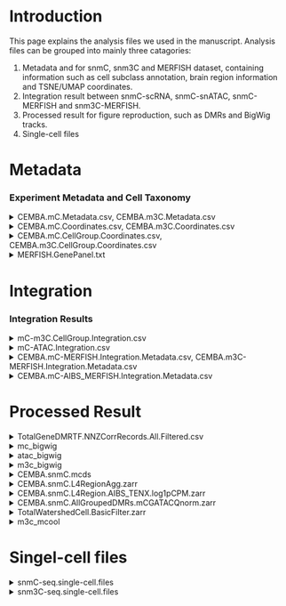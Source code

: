 # Introduction

This page explains the analysis files we used in the manuscript. Analysis files can be grouped into mainly three catagories:

1. Metadata and for snmC, snm3C and MERFISH dataset, containing information such as cell subclass annotation, brain region information and TSNE/UMAP coordinates.
2. Integration result between snmC-scRNA, snmC-snATAC, snmC-MERFISH and snm3C-MERFISH.
3. Processed result for figure reproduction, such as DMRs and BigWig tracks.
4. Single-cell files

# Metadata

### Experiment Metadata and Cell Taxonomy

<details>
  <summary>CEMBA.mC.Metadata.csv, CEMBA.m3C.Metadata.csv</summary>

  <b>Description</b>
  Metadata for snmC-seq and snm3C-deq dataset

  <b>Download Links</b>
  <ul>
  <li><a href="https://data.nemoarchive.org/biccn/grant/u19_cemba/ecker/epigenome/sncell/mCseq3/mouse/processed/other/CEMBA.mC.Metadata.csv.tar">CEMBA.mC.Metadata.csv</a></li>
  <li><a href="https://data.nemoarchive.org/biccn/grant/u19_cemba/ecker/epigenome/sncell/m3C-seq/mouse/processed/other/CEMBA.m3C.Metadata.csv.tar">CEMBA.m3C.Metadata.csv</a></li>
  </ul>

  <b>Column Names</b>
  <ul>
    <li>mCCCFrac: Used as the estimation of the upper bound of bisulfite non-conversion rate.</li>
    <li>mCGFrac, mCHFrac: Global mCG and mCH(A, C, T) methylation level of the nuclei.</li>
    <li>InputReads, FinalmCReads: Raw input reads number and reads number after filtering.</li>
    <li>MajorRegion,SubRegion, DissectionRegion, CEMBARegion: Brain regions at different resolution. Check Extended Data Figure1 for more information.</li>
    <li>NeuroTransmitters, Class, SubClass: Cell type annotation after integration with AIBS 10X RNA taxonomy at different resolution.</li>
    <li>CellGroup: Cell clusters after iterative clustering. (4,673 cell groups for snmC and 2,363 cell groups for snm3C)</li>
    <li>Plate, Col384, Row384: When sorting single nuclei to 384-well plate, information about which plate and where in that plate the nuclei comes from.</li>
    <li>Slice: Which brain slice the nuclei comes from when doing teh brain dissection; Check Extended Data Figure for more information.</li>
    <li>Sample: Sample name.</li>
    <li>Technology: Technology used, snmC-seq2, snmC-seq3 or snm3C-seq.</li>
    <li>PassBasicQC: If the nuclei passed our basic quality control.</li>
    <li>PlateNormCov: Plate-normalized cell coverage, used to filer abnormal clusters. Calculated by final mC reads of each cell divided by the average final reads of cells from the same 384-well plate.</li>
  </ul>

</details>

<details>
  <summary>CEMBA.mC.Coordinates.csv, CEMBA.m3C.Coordinates.csv</summary>

  <b>Description</b>
  Whole brain TSNE/UMAP coordinates aftern snmC and snm3C integration; For mC dataset, it also includes MajorRegion TSNE/UMAP coordinates at cell level.

  <b>Download Links</b>
  <ul>
  <li><a href="https://data.nemoarchive.org/biccn/grant/u19_cemba/ecker/epigenome/sncell/mCseq3/mouse/processed/other/CEMBA.mC.Coordinates.csv.tar">CEMBA.mC.Coordinates.csv</a></li>
  <li><a href="https://data.nemoarchive.org/biccn/grant/u19_cemba/ecker/epigenome/sncell/m3C-seq/mouse/processed/other/CEMBA.m3C.Coordinates.csv.tar">CEMBA.m3C.Coordinates.csv</a></li>
  </ul>

  <b>Column Names</b>
  <ul>
    <li>mc_all_tsne_0, mc_all_tsne_1: TSNE coordinates of whole-dataset snmC-snm3C integration , example plot Fig 2b.</li>
    <li>mc_all_umap_0, mc_all_umap_1: UMAP coordinates of whole-dataset snmC-snm3C integration.</li>
    <li>mr_tsne_0, mr_tsne_1: TSNE coordinates of snmC-snm3C integration by major region, example plot Extended Data Figure 4.</li>
    <li>mr_umap_0, mr_umap_1: UMAP coordinates of snmC-snm3C integration by major region.</li>
  </ul>

</details>

<details>
  <summary>CEMBA.mC.CellGroup.Coordinates.csv, CEMBA.m3C.CellGroup.Coordinates.csv</summary>

  <b>Description</b>

Whole brain TSNE/UMAP coordinates aftern snmC and snm3C integration at cell group level. For mC dataset, it also includes MajorRegion TSNE/UMAP coordinates at cell group level

<b>Download Links</b>

  <ul>
  <li><a href="https://data.nemoarchive.org/biccn/grant/u19_cemba/ecker/epigenome/cellgroup/mCseq3/mouse/processed/other/CEMBA.mC.CellGroup.Coordinates.csv.tar">CEMBA.mC.CellGroup.Coordinates.csv</a></li>
  <li><a href="https://data.nemoarchive.org/biccn/grant/u19_cemba/ecker/epigenome/cellgroup/m3C-seq/mouse/processed/other/CEMBA.m3C.CellGroup.Coordinates.csv.tar">CEMBA.m3C.CellGroup.Coordinates.csv</a></li>
  </ul>

  <b>Column Names</b>
  <ul>
    <li>mc_all_tsne_0,mc_all_tsne_1: Centroids TSNE coordinates of cells in each cell group after whole-dataset snmC-snm3C integration , example plot Fig 2a.</li>
    <li>mc_all_umap_0,mc_all_umap_1: Centroids UMAP coordinates of cells in each cell group after whole-dataset snmC-snm3C integration.</li>
    <li>cell_counts: Cell number in each cell group, used to plot size of the dots.</li>
  </ul>

</details>

<details>
  <summary>MERFISH.GenePanel.txt</summary>

  <b>Description</b>

Genes included in our CEMBA MERFISH gene penel.

<b>Download Links</b>

  <ul>
  <li><a href="https://data.nemoarchive.org/biccn/grant/u19_cemba/ecker/epigenome/scell/mCseq3/mouse/processed/other/MERFISH.GenePanel.csv.tar">MERFISH.GenePanel.txt</a></li>

</details>

# Integration

### Integration Results

<details>
  <summary>mC-m3C.CellGroup.Integration.csv</summary>

  <b>Description</b>

Integration result of snmC-seq and snm3C-seq. Cellgroup to cellgroup relationship.

<b>Download Links</b>

  <ul>
  <li><a href="https://data.nemoarchive.org/biccn/grant/u19_cemba/ecker/epigenome/cellgroup/mCseq3/mouse/processed/other/mC-m3C.CellGroup.Integration.csv.tar">mC-m3C.CellGroup.Integration.csv</a></li>
  </ul>

  <b>Column Names</b>
  <ul>
    li>mC.CellGroup: mC cell group; Note, 4607 unique cell groups included here, some small mC cell groups found no good match in the 3C dataset.</li>
    <li>m3C.CellGroup: Matched m3C cell groups for each mC group.</li>
  </ul>

</details>

<details>
  <summary>mC-ATAC.Integration.csv</summary>

  <b>Description</b>

Integration result of snmC-seq and snATAC-seq. Cellgroup to cells relationship.

<b>Download Links</b>

  <ul>
  <li><a href="https://data.nemoarchive.org/biccn/grant/u19_cemba/ecker/epigenome/sncell/mCseq3/mouse/processed/other/mC-ATAC.Integration.csv.tar">mC-ATAC.Integration.csv</a></li>
  </ul>

  <b>Column Names</b>
  <ul>
    <li>mC.CellGroup: mC cell group</li>
    <li>ATAC.Cells: Matched ATAC cells for each mC cell group.</li>
  </ul>

</details>

<details>
  <summary>CEMBA.mC-MERFISH.Integration.Metadata.csv, CEMBA.m3C-MERFISH.Integration.Metadata.csv</summary>

  <b>Description</b>

Integration result of snmC-seq&MERFISH and snm3C-seq&MERFISH. Cell to cell to relationship.

<b>Download Links</b>

  <ul>
  <li><a href="https://data.nemoarchive.org/biccn/grant/u19_cemba/ecker/epigenome/sncell/mCseq3/mouse/processed/other/CEMBA.mC-MERFISH.Integration.Metadata.csv.tar">CEMBA.mC-MERFISH.Integration.Metadata.csv</a></li>
  <li><a href="https://data.nemoarchive.org/biccn/grant/u19_cemba/ecker/epigenome/sncell/m3C-seq/mouse/processed/other/CEMBA.m3C-MERFISH.Integration.Metadata.csv.tar">CEMBA.m3C-MERFISH.Integration.Metadata.csv</a></li>
  </ul>

  <b>Column Names</b>
  <ul>
    <li>merfish_cell: Corresponding merfish cell for each mC/m3C nuclei</li>
    <li>standard_center_x, standard_center_y: Imputed spatial coordinates for the mC/m3C nuclei</li>
    <li>sample: sample name; note that spatial coordinates means their coordinated on each sample</li>
    <li>MajorRegion, SubRegion: Brain regions at different resolution</li>
    <li>NeuroTransmitters, Class, SubClass: Cell type annotation after integration with AIBS 10X RNA taxonomy at the different resolution</li>
  </ul>

</details>

<details>
  <summary>CEMBA.mC-AIBS_MERFISH.Integration.Metadata.csv</summary>

  <b>Description</b>

Integration result of snmC-seq and AIBS whole mouse brain MERFISH dataset. Cell to cell relationship.

<b>Download Links</b>

  <ul>
  <li><a href="https://data.nemoarchive.org/biccn/grant/u19_cemba/ecker/epigenome/sncell/mCseq3/mouse/processed/other/CEMBA.mC-AIBS_MERFISH.Integration.Metadata.csv.tar">CEMBA.mC-AIBS_MERFISH.Integration.Metadata.csv</a></li>
  </ul>

  <b>Column Names</b>
  <ul>
    <li>merfish_cell: matched merfish cell for mC nuclei</li>
    <li>global3D_0, global3D_1: Imputed spatial coordinates for the mC nuclei</li>
    <li>Merfish_slice: Merfish slice ID, in total of 54 merfish slices from aterior to posterior; note that spatial coordinates means their coordinated on each merfish slice</li>
    <li>MajorRegion,SubRegion: Brain regions at different resolution</li>
    <li>NeuroTransmitters, Class, SubClass: Cell type annotation after integration with AIBS 10X RNA taxonomy at the different resolution</li>
  </ul>

</details>

# Processed Result

<details>
  <summary>TotalGeneDMRTF.NNZCorrRecords.All.Filtered.csv</summary>

  <b>Description</b>

Gene Regulatory Network result. From Figure 5.

<b>Download Links</b>

  <ul>
  <li><a href="https://data.nemoarchive.org/biccn/grant/u19_cemba/ecker/epigenome/reconstruction/mCseq3/mouse/processed/other/TotalGeneDMRTF.NNZCorrRecords.All.Filtered.csv.tar">TotalGeneDMRTF.NNZCorrRecords.All.Filtered.csv</a></li>
  </ul>

  <b>Column Names</b>
  <ul>
    <li>gene, gene_name: Gene Ensembl ID (vm23) and gene name</li>
    <li>tf, tf_name: TF Ensembl ID (vm23) and gene name</li>
    <li>dmr: DMR group ID</li>
    <li>loop: Cis-loop ID</li>
    <li>gene-dmr-corr: Person correlation between gene mCH and DMR mCG level among neuronal cell groups</li>
    <li>gene-dot-corr: Person correlation between gene mCH and contact strength among neuronal cell groups</li>
    <li>tf-dmr-corr: Person correlation between TF mCH and DMR mCG level among neuronal cell groups</li>
    <li>gene-tf-corr: Person correlation between gene and TF mCH level among neuronal cell groups</li>
    <li>final-corr: average correlation between gene-dmr-tf</li>
  </ul>

</details>

<details>
  <summary>mc_bigwig</summary>

  <b>Description</b>

Subclass pseudo-bulk mCH and mCG fraction tracks.

<b>Download Links</b>

  <ul>
  <li><a href="https://data.nemoarchive.org/biccn/grant/u19_cemba/ecker/epigenome/cellgroup/mCseq3/mouse/processed/other/">mc_bigwig</a></li>
  </ul>

</details>

<details>
  <summary>atac_bigwig</summary>

  <b>Description</b>

Subclass pseudo-bulk ATAC CPM track.

<b>Download Links</b>

  <ul>
  <li><a href="https://data.nemoarchive.org/biccn/grant/u19_cemba/ecker/epigenome/cellgroup/sci_ATACseq/mouse/processed/other/">atac_bigwig</a></li>
  </ul>

</details>

<details>
  <summary>m3c_bigwig</summary>

  <b>Description</b>

Subclass pseudo-bulk compartment score and domain probability tracks.

<b>Download Links</b>

  <ul>
  <li><a href="https://data.nemoarchive.org/biccn/grant/u19_cemba/ecker/epigenome/cellgroup/m3C-seq/mouse/processed/other/">m3c_bigwig</a></li>
  </ul>

</details>

<details>
  <summary>CEMBA.snmC.mcds</summary>

  <b>Description</b>

snmC dataset cell-by-gene/5kb/100kb mCH and mCG normalized fraction

<b>Download Links</b>

  <ul>
  <li><a href="https://data.nemoarchive.org/biccn/grant/u19_cemba/ecker/epigenome/cellgroup/mCseq3/mouse/processed/counts/CEMBA.snmC.mcds.tar.gz">CEMBA.snmC.mcds</a></li>
  </ul>

</details>

<details>
  <summary>CEMBA.snmC.L4RegionAgg.zarr</summary>

  <b>Description</b>

cell-group-by-gene/100kb mCH and mCG normalized fraction.

<b>Download Links</b>

  <ul>
  <li><a href="https://data.nemoarchive.org/biccn/grant/u19_cemba/ecker/epigenome/cellgroup/mCseq3/mouse/processed/counts/CEMBA.snmC.L4RegionAgg.tar.gz">CEMBA.snmC.L4RegionAgg.zarr</a></li>
  </ul>

</details>

<details>
  <summary>CEMBA.snmC.L4Region.AIBS_TENX.log1pCPM.zarr</summary>

  <b>Description</b>

cell-group-by-gene RNA log1p(CPM)

<b>Download Links</b>

  <ul>
  <li><a href="https://data.nemoarchive.org/biccn/grant/u19_cemba/ecker/epigenome/cellgroup/mCseq3/mouse/processed/counts/CEMBA.snmC.L4Region.AIBS_TENX.log1pCPM.tar.gz">CEMBA.snmC.L4Region.AIBS_TENX.log1pCPM.zarr</a></li>
  </ul>

</details>

<details>
  <summary>CEMBA.snmC.AllGroupedDMRs.mCGATACQnorm.zarr</summary>

  <b>Description</b>

cell-group-by-DMR mCG quantile normalized fraction and ATAC quantile normalized counts

<b>Download Links</b>

  <ul>
  <li><a href="https://data.nemoarchive.org/biccn/grant/u19_cemba/ecker/epigenome/cellgroup/mCseq3/mouse/processed/counts/CEMBA.snmC.AllGroupedDMRs.mCGATACQnorm.tar.gz">CEMBA.snmC.AllGroupedDMRs.mCGATACQnorm.zarr</a></li>
  </ul>

</details>

<details>
  <summary>TotalWatershedCell.BasicFilter.zarr</summary>

  <b>Description</b>

CEMBA MERFISH dataset cell-by-gene RNA raw count

<b>Download Links</b>

  <ul>
  <li><a href="https://data.nemoarchive.org/biccn/grant/u19_cemba/ecker/epigenome/cellgroup/mCseq3/mouse/processed/counts/MERFISH.TotalWatershedCell.BasicFilter.tar.gz">TotalWatershedCell.BasicFilter.zarr</a></li>
  </ul>

</details>

<details>
  <summary>m3c_mcool</summary>

  <b>Description</b>

Subclass pseudo-bulk imputed 10K resolution 3C matrix, imputed 100K resolution 3C matrix and raw 10K resolution 3C matrix. Only cis contacts are kept.

<b>Download Links</b>

  <ul>
  <li><a href="https://data.nemoarchive.org/biccn/grant/u19_cemba/ecker/epigenome/cellgroup/m3C-seq/mouse/processed/counts/">m3c_mcool</a></li>
  </ul>

</details>

# Singel-cell files

<details>
  <summary>snmC-seq.single-cell.files</summary>

  <b>Description</b>

single-cell Fastq, Bam and AllC files for snmC-seq dataset.

<b>Download Links</b>

  <ul>
  <li><a href="https://data.nemoarchive.org/biccn/grant/u19_cemba/ecker/epigenome/sncell/mCseq/mouse/">snmC-seq.single-cell.files</a></li>
  </ul>

</details>

<details>
  <summary>snm3C-seq.single-cell.files</summary>

  <b>Description</b>

single-cell Fastq, Bam and AllC files for snm3C-seq dataset.

<b>Download Links</b>

  <ul>
  <li><a href="https://data.nemoarchive.org/biccn/grant/u19_cemba/ecker/epigenome/sncell/m3C-seq/mouse/">snm3C-seq.single-cell.files</a></li>
  </ul>

</details>
